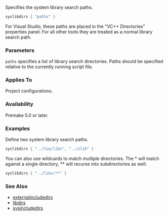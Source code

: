Specifies the system library search paths.

```lua
syslibdirs { "paths" }
```

For Visual Studio, these paths are placed in the "VC++ Directories" properties panel. For all other tools they are treated as a normal library search path.

### Parameters ###

`paths` specifies a list of library search directories. Paths should be specified relative to the currently running script file.

### Applies To ###

Project configurations.

### Availability ###

Premake 5.0 or later.

### Examples ###

Define two system library search paths.

```lua
syslibdirs { "../lua/libs", "../zlib" }
```

You can also use wildcards to match multiple directories. The * will match against a single directory, ** will recurse into subdirectories as well.

```lua
syslibdirs { "../libs/**" }
```

### See Also ###

* [externalincludedirs](externalincludedirs.md)
* [libdirs](libdirs.md)
* [sysincludedirs](sysincludedirs.md)
